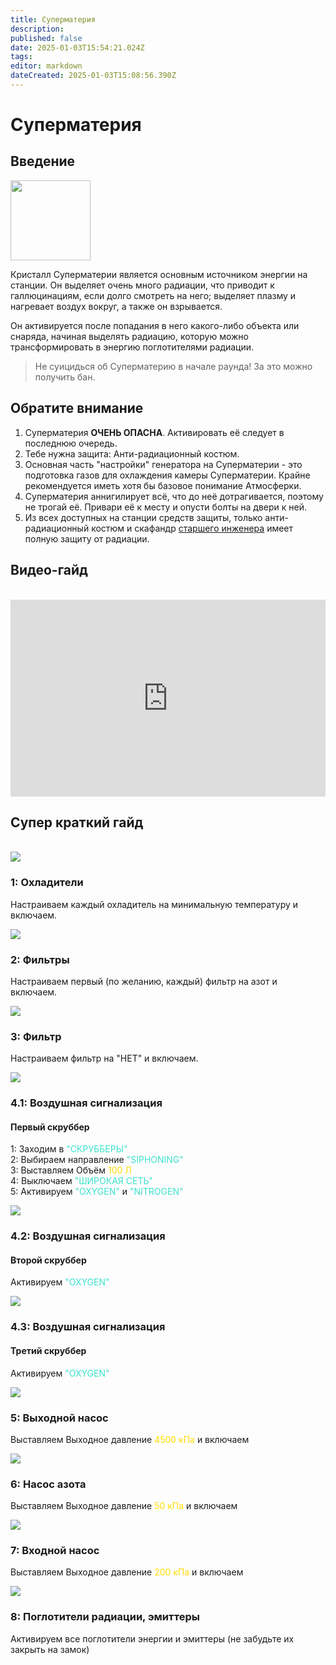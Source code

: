 ```yaml
---
title: Суперматерия
description: 
published: false
date: 2025-01-03T15:54:21.024Z
tags: 
editor: markdown
dateCreated: 2025-01-03T15:08:56.390Z
---
```


<h1>Суперматерия</h1>
<h2>Введение</h2>


<div class="imageBox">
  <img src="/guides/supermatter/supermatter.png" width="128px">
  <div>
    <p>Кристалл Суперматерии является основным источником энергии на станции. Он выделяет очень много радиации, что приводит к галлюцинациям, если долго смотреть на него; выделяет плазму и нагревает воздух вокруг, а также он взрывается.</p>
    <p>Он активируется после попадания в него какого-либо объекта или снаряда, начиная выделять радиацию, которую можно трансформировать в энергию поглотителями радиации.</p>
  </div>
</div>

<blockquote class="is-warning"><p>Не суицидься об Суперматерию в начале раунда! За это можно получить бан.</p></blockquote>


<h2>Обратите внимание</h2>
<ol>
  <li>Суперматерия <strong>ОЧЕНЬ ОПАСНА</strong>. Активировать её следует в последнюю очередь.</li>
  <li>Тебе нужна защита: Анти-радиационный костюм.</li>
  <li>Основная часть "настройки" генератора на Суперматерии - это подготовка газов для охлаждения камеры Суперматерии. Крайне рекомендуется иметь хотя бы базовое понимание Атмосферки.</li>
  <li>Суперматерия аннигилирует всё, что до неё дотрагивается, поэтому не трогай её. Привари её к месту и опусти болты на двери к ней.</li>
  <li>Из всех доступных на станции средств защиты, только анти-радиационный костюм и скафандр <a href="/roles/chiefengineer">старшего инженера</a> имеет полную защиту от радиации.</li>
</ol>

<h2>Видео-гайд</h2><br>
<iframe width="100%" height="315" src="https://www.youtube.com/embed/X82lgafM0h8?si=XFt2p9Y2qSdaGTpr" title="YouTube video player" frameborder="0" allow="accelerometer; autoplay; clipboard-write; encrypted-media; gyroscope; picture-in-picture; web-share" referrerpolicy="strict-origin-when-cross-origin" allowfullscreen></iframe>

<h2>Супер краткий гайд</h2><br>

<div class="carousel">
  <div class="images">
    <img src="/guides/supermatter/blur0.png" id="img">
  </div>
  <div class="steps">
    <div class="btns">
      <div class="up" id="up"><div></div></div>
      <div class="down-mobile" id="down-mobile"><div></div></div>
    </div>
    <div class="step active" id="step1">
      <div class="step-text">
        <h3>1: Охладители</h3>
        <p>Настраиваем каждый охладитель на минимальную температуру и включаем.</p>
      </div>
      <div class="zoomable-image"> 
      <div class="step-image"><img src="/guides/supermatter/1.png"></div>
      </div>
    </div>
    <div class="step" id="step2">
      <div class="step-text">
        <h3>2: Фильтры</h3>
        <p>Настраиваем первый (по желанию, каждый) фильтр на азот и включаем.</p>
      </div>
      <div class="step-image"><img src="/guides/supermatter/2.png"></div>
    </div>
    <div class="step" id="step3">
      <div class="step-text">
        <h3>3: Фильтр</h3>
        <p>Настраиваем фильтр на "НЕТ" и включаем.</p>
      </div>
      <div class="step-image"><img src="/guides/supermatter/3.png"></div>
    </div>
    <div class="step" id="step4">
      <div class="step-text">
        <h3>4.1: Воздушная сигнализация</h3>
        <h4> Первый скруббер</h4>
        <p>
          1: Заходим в <span style="color: #3AE2CE">"СКРУББЕРЫ"</span><br>
          2: Выбираем направление <span style="color: #3AE2CE">"SIPHONING"</span><br>
          3: Выставляем Объём <span style="color:#FFDD00">100 Л</span><br>
          4: Выключаем <span style="color: #3AE2CE">"ШИРОКАЯ СЕТЬ"</span><br>
          5: Активируем <span style="color: #3AE2CE">"OXYGEN"</span> и <span style="color: #3AE2CE">"NITROGEN"</span><br>
        </p>
      </div>
      <div class="step-image"><img src="/guides/supermatter/4-1.png"></div>
    </div>
    <div class="step" id="step5">
      <div class="step-text">
        <h3>4.2: Воздушная сигнализация</h3>
        <h4> Второй скруббер</h4>
        <p>Активируем <span style="color: #3AE2CE">"OXYGEN"</span></p>
      </div>
      <div class="step-image"><img src="/guides/supermatter/4-2.png"></div>
    </div>
    <div class="step" id="step6">
      <div class="step-text">
        <h3>4.3: Воздушная сигнализация</h3>
        <h4> Третий скруббер</h4>
        <p>Активируем <span style="color: #3AE2CE">"OXYGEN"</span></p>
      </div>
      <div class="step-image"><img src="/guides/supermatter/4-3.png"></div>
    </div>
    <div class="step" id="step7">
      <div class="step-text">
        <h3>5: Выходной насос</h3>
        <p>Выставляем Выходное давление <span style="color:#FFDD00">4500 кПа</span> и включаем</p>
      </div>
      <div class="step-image"><img src="/guides/supermatter/5.png"></div>
    </div>
    <div class="step" id="step8">
      <div class="step-text">
        <h3>6: Насос азота</h3>
        <p>Выставляем Выходное давление <span style="color:#FFDD00">50 кПа</span> и включаем</p>
      </div>
      <div class="step-image"><img src="/guides/supermatter/6.png"></div>
    </div>
    <div class="step" id="step9">
      <div class="step-text">
        <h3>7: Входной насос</h3>
        <p>Выставляем Выходное давление <span style="color:#FFDD00">200 кПа</span> и включаем</p>
      </div>
      <div class="step-image"><img src="/guides/supermatter/7.png"></div>
    </div>
    <div class="step" id="step10">
      <div class="step-text">
        <h3>8: Поглотители радиации, эмиттеры</h3>
        <p>Активируем все поглотители энергии и эмиттеры (не забудьте их закрыть на замок)</p>
      </div>
      <div class="step-image"></div>
    </div>
    <div class="down" id="down"><div></div></div>
  </div>
</div>